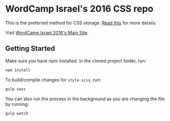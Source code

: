 # WordCamp Israel's 2016 CSS repo #

This is the preferred method for CSS storage. [Read this](https://make.wordpress.org/community/2015/11/24/remote-css-plugin-launched-on-wordcamp-org/) for more details.

Visit [WordCamp Israel 2016's Main Site](http://israel.wordcamp.org/2016/).


## Getting Started
Make sure you have npm installed. In the cloned project folder, run:

```bash
npm install
```

To build/compile changes for `style.scss`, run:

```bash
gulp sass
```

You can also run the process in the background as you are changing the file by running:

```bash
gulp watch
```